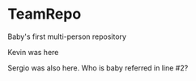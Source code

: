 # TeamRepo
Baby's first multi-person repository

Kevin was here

Sergio was also here. 
    Who is baby referred in line #2? 